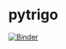 # pytrigo

[![Binder](https://mybinder.org/badge.svg)](https://mybinder.org/v2/gh/atrigo/pytrigo.git/master?urlpath=lab)
